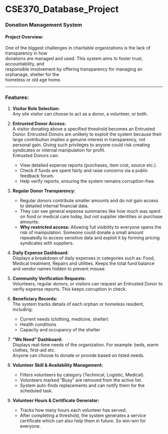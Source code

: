 # CSE370_Database_Project

### Donation Management System

#### Project Overview:

One of the biggest challenges in charitable organizations is the lack of transparency in how  
donations are managed and used. This system aims to foster trust, accountability, and  
responsible involvement by offering transparency for managing an orphanage, shelter for the  
homeless or old age home.

---

### Features:

1. **Visitor Role Selection:**  
   Any site visitor can choose to act as a donor, a volunteer, or both.

2. **Entrusted Donor Access:**  
   A visitor donating above a specified threshold becomes an Entrusted Donor. Entrusted Donors are unlikely to exploit the system because their large contribution implies a genuine interest in transparency, not personal gain. Giving such privileges to anyone could risk creating syndicates or internal manipulation for profit.  
   Entrusted Donors can:  
   - View detailed expense reports (purchases, item cost, source etc.).  
   - Check if funds are spent fairly and raise concerns via a public feedback forum.  
   - Help verify reports, ensuring the system remains corruption-free.

3. **Regular Donor Transparency:**  
   - Regular donors contribute smaller amounts and do not gain access to detailed internal financial data.  
   - They can see general expense summaries like how much was spent on food or medical care today, but not supplier identities or purchase amounts.  
   - **Why restricted access:** Allowing full visibility to everyone opens the risk of manipulation. Someone could donate a small amount repeatedly to access sensitive data and exploit it by forming pricing syndicates with suppliers.

4. **Daily Expense Dashboard:**  
   Displays a breakdown of daily expenses in categories such as: Food, Medical treatment, Repairs and utilities. Keeps the total fund balance and vendor names hidden to prevent misuse.

5. **Community Verification Requests:**  
   Volunteers, regular donors, or visitors can request an Entrusted Donor to verify expense reports. This keeps corruption in check.

6. **Beneficiary Records:**  
   The system tracks details of each orphan or homeless resident, including:  
   - Current needs (clothing, medicine, shelter)  
   - Health conditions  
   - Capacity and occupancy of the shelter

7. **“We Need” Dashboard:**  
   Displays real-time needs of the organization. For example: beds, warm clothes, first-aid etc.  
   Anyone can choose to donate or provide based on listed needs.

8. **Volunteer Skill & Availability Management:**  
   - Filters volunteers by category (Technical, Logistic, Medical).  
   - Volunteers marked “Busy” are removed from the active list.  
   - System auto-finds replacements and can notify them for the scheduled task.

9. **Volunteer Hours & Certificate Generator:**  
   - Tracks how many hours each volunteer has served.  
   - After completing a threshold, the system generates a service certificate which can also help them in future. So win-win for everyone.

